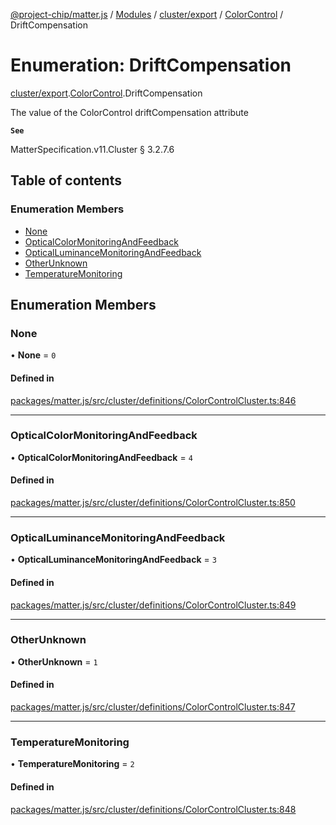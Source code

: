 [@project-chip/matter.js](../README.md) / [Modules](../modules.md) / [cluster/export](../modules/cluster_export.md) / [ColorControl](../modules/cluster_export.ColorControl.md) / DriftCompensation

# Enumeration: DriftCompensation

[cluster/export](../modules/cluster_export.md).[ColorControl](../modules/cluster_export.ColorControl.md).DriftCompensation

The value of the ColorControl driftCompensation attribute

**`See`**

MatterSpecification.v11.Cluster § 3.2.7.6

## Table of contents

### Enumeration Members

- [None](cluster_export.ColorControl.DriftCompensation.md#none)
- [OpticalColorMonitoringAndFeedback](cluster_export.ColorControl.DriftCompensation.md#opticalcolormonitoringandfeedback)
- [OpticalLuminanceMonitoringAndFeedback](cluster_export.ColorControl.DriftCompensation.md#opticalluminancemonitoringandfeedback)
- [OtherUnknown](cluster_export.ColorControl.DriftCompensation.md#otherunknown)
- [TemperatureMonitoring](cluster_export.ColorControl.DriftCompensation.md#temperaturemonitoring)

## Enumeration Members

### None

• **None** = ``0``

#### Defined in

[packages/matter.js/src/cluster/definitions/ColorControlCluster.ts:846](https://github.com/project-chip/matter.js/blob/0c058ae17fdba4c0b89b8b13c309011d51782299/packages/matter.js/src/cluster/definitions/ColorControlCluster.ts#L846)

___

### OpticalColorMonitoringAndFeedback

• **OpticalColorMonitoringAndFeedback** = ``4``

#### Defined in

[packages/matter.js/src/cluster/definitions/ColorControlCluster.ts:850](https://github.com/project-chip/matter.js/blob/0c058ae17fdba4c0b89b8b13c309011d51782299/packages/matter.js/src/cluster/definitions/ColorControlCluster.ts#L850)

___

### OpticalLuminanceMonitoringAndFeedback

• **OpticalLuminanceMonitoringAndFeedback** = ``3``

#### Defined in

[packages/matter.js/src/cluster/definitions/ColorControlCluster.ts:849](https://github.com/project-chip/matter.js/blob/0c058ae17fdba4c0b89b8b13c309011d51782299/packages/matter.js/src/cluster/definitions/ColorControlCluster.ts#L849)

___

### OtherUnknown

• **OtherUnknown** = ``1``

#### Defined in

[packages/matter.js/src/cluster/definitions/ColorControlCluster.ts:847](https://github.com/project-chip/matter.js/blob/0c058ae17fdba4c0b89b8b13c309011d51782299/packages/matter.js/src/cluster/definitions/ColorControlCluster.ts#L847)

___

### TemperatureMonitoring

• **TemperatureMonitoring** = ``2``

#### Defined in

[packages/matter.js/src/cluster/definitions/ColorControlCluster.ts:848](https://github.com/project-chip/matter.js/blob/0c058ae17fdba4c0b89b8b13c309011d51782299/packages/matter.js/src/cluster/definitions/ColorControlCluster.ts#L848)
